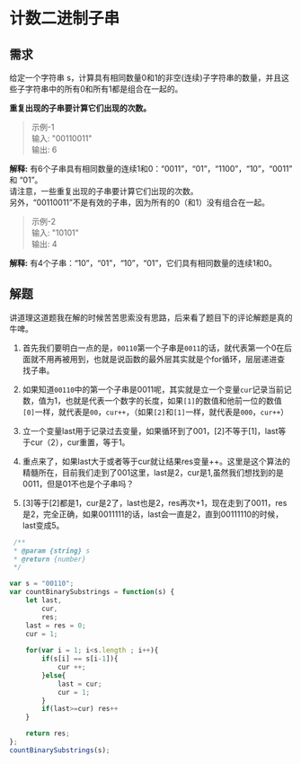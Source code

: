# 计数二进制子串

## 需求

给定一个字符串 s，计算具有相同数量0和1的非空(连续)子字符串的数量，并且这些子字符串中的所有0和所有1都是组合在一起的。

**重复出现的子串要计算它们出现的次数。**

>示例-1  
输入: "00110011"  
输出: 6  

**解释:** 有6个子串具有相同数量的连续1和0：“0011”，“01”，“1100”，“10”，“0011” 和 “01”。  
请注意，一些重复出现的子串要计算它们出现的次数。  
另外，“00110011”不是有效的子串，因为所有的0（和1）没有组合在一起。

>示例-2  
输入: "10101"  
输出: 4  

**解释:** 有4个子串：“10”，“01”，“10”，“01”，它们具有相同数量的连续1和0。

## 解题

讲道理这道题我在解的时候苦苦思索没有思路，后来看了题目下的评论解题是真的牛啤。

1. 首先我们要明白一点的是，`00110`第一个子串是`0011`的话，就代表第一个0在后面就不用再被用到，也就是说函数的最外层其实就是个for循环，层层递进查找子串。

2. 如果知道`00110`中的第一个子串是0011呢，其实就是立一个变量`cur`记录当前记数，值为1，也就是代表一个数字的长度，如果`[1]`的数值和他前一位的数值`[0]`一样，就代表是`00`，`cur++`，（如果`[2]`和`[1]`一样，就代表是`000`，`cur++`）

3. 立一个变量last用于记录过去变量，如果循环到了001，[2]不等于[1]，last等于cur（2），cur重置，等于1。

4. 重点来了，如果last大于或者等于cur就让结果res变量++。这里是这个算法的精髓所在，目前我们走到了001这里，last是2，cur是1,虽然我们想找到的是0011，但是01不也是个子串吗？

5. [3]等于[2]都是1，cur是2了，last也是2，res再次+1，现在走到了0011，res是2，完全正确，如果0011111的话，last会一直是2，直到00111110的时候，last变成5。

```js
 /**
 * @param {string} s
 * @return {number}
 */

var s = "00110";
var countBinarySubstrings = function(s) {
    let last,
        cur,
        res;
    last = res = 0;
    cur = 1; 
        
    for(var i = 1; i<s.length ; i++){
        if(s[i] == s[i-1]){
            cur ++;
        }else{
            last = cur;
            cur = 1;
        }
        if(last>=cur) res++
    }

    return res;
};
countBinarySubstrings(s);
```